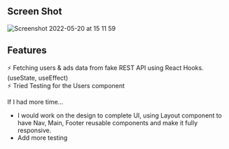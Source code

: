 ## Screen Shot

![Screenshot 2022-05-20 at 15 11 59](https://user-images.githubusercontent.com/48878455/169535470-0fb6e6d1-08d1-43c7-b984-d76c1f67a7c3.png)

## Features

⚡️ Fetching users & ads data from fake REST API using React Hooks. (useState, useEffect)\
⚡️ Tried Testing for the Users component

If I had more time...

- I would work on the design to complete UI, using Layout component to have Nav, Main, Footer reusable components and make it fully responsive.
- Add more testing
